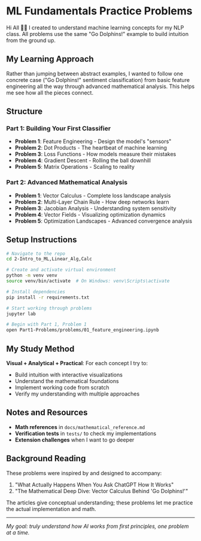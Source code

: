 # ML Fundamentals Practice Problems

Hi All 👋🏾
I created to understand machine learning concepts for my NLP class. All problems use the same "Go Dolphins!" example to build intuition from the ground up.

## My Learning Approach

Rather than jumping between abstract examples, I wanted to follow one concrete case ("Go Dolphins!" sentiment classification) from basic feature engineering all the way through advanced mathematical analysis. This helps me see how all the pieces connect.

## Structure

### Part 1: Building Your First Classifier
- **Problem 1**: Feature Engineering - Design the model's "sensors"
- **Problem 2**: Dot Products - The heartbeat of machine learning
- **Problem 3**: Loss Functions - How models measure their mistakes
- **Problem 4**: Gradient Descent - Rolling the ball downhill
- **Problem 5**: Matrix Operations - Scaling to reality

### Part 2: Advanced Mathematical Analysis
- **Problem 1**: Vector Calculus - Complete loss landscape analysis
- **Problem 2**: Multi-Layer Chain Rule - How deep networks learn
- **Problem 3**: Jacobian Analysis - Understanding system sensitivity
- **Problem 4**: Vector Fields - Visualizing optimization dynamics
- **Problem 5**: Optimization Landscapes - Advanced convergence analysis

## Setup Instructions

```bash
# Navigate to the repo
cd 2-Intro_to_ML,Linear_Alg,Calc

# Create and activate virtual environment
python -m venv venv
source venv/bin/activate  # On Windows: venv\Scripts\activate

# Install dependencies
pip install -r requirements.txt

# Start working through problems
jupyter lab

# Begin with Part 1, Problem 1
open Part1-Problems/problems/01_feature_engineering.ipynb
```

## My Study Method

**Visual + Analytical + Practical**: For each concept I try to:
- Build intuition with interactive visualizations
- Understand the mathematical foundations
- Implement working code from scratch
- Verify my understanding with multiple approaches

## Notes and Resources

- **Math references** in `docs/mathematical_reference.md`
- **Verification tests** in `tests/` to check my implementations
- **Extension challenges** when I want to go deeper

## Background Reading

These problems were inspired by and designed to accompany:
1. "What Actually Happens When You Ask ChatGPT How It Works"
2. "The Mathematical Deep Dive: Vector Calculus Behind 'Go Dolphins!'"

The articles give conceptual understanding; these problems let me practice the actual implementation and math.

---

*My goal: truly understand how AI works from first principles, one problem at a time.*